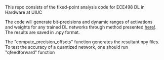 
This repo consists of the fixed-point analysis code for ECE498 DL in Hardware at UIUC

The code will generate bit-precisions and dynamic ranges of activations and weights for any trained DL networks through method presented [here!](http://sakr2.web.engr.illinois.edu/papers/2017/icml_draft_full.pdf). The results are saved in .npy format. 

The "compute_precision_offsets" function generates the resultant npy files. To test the accuracy of a quantized network, one should run "qfeedforward" function






